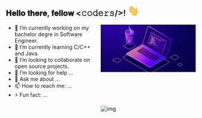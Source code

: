 <h2> 𝐇𝐞𝐥𝐥𝐨 𝐭𝐡𝐞𝐫𝐞, 𝐟𝐞𝐥𝐥𝐨𝐰 <𝚌𝚘𝚍𝚎𝚛𝚜/>! <img src="https://github.com/ABSphreak/ABSphreak/blob/master/gifs/Hi.gif" width="30px"></h2>

<img align="right" alt="img" src="https://github.com/l1n3rd4/l1n3rd4/blob/main/pics/profile-git.jpg" width="50%" height="auto" />

<p align="left" width="30%">


- 🔭 I’m currently working on my bachelor degre in Software Engineer.
- 🌱 I’m currently learning C/C++ and Java.
- 👯 I’m looking to collaborate on open source projects.
- 🤔 I’m looking for help ...
- 💬 Ask me about ...
- 📫 How to reach me: ...
- ⚡ Fun fact: ...
</p>

<img align="right" alt="img" src="https://github-readme-stats.vercel.app/api?username=l1n3rd4&show_icons=true&theme=dracula" width="50%" height="auto" />

<!-- ![Leo's github stats](https://github-readme-stats.vercel.app/api?username=l1n3rd4&show_icons=true&theme=dracula) -->
